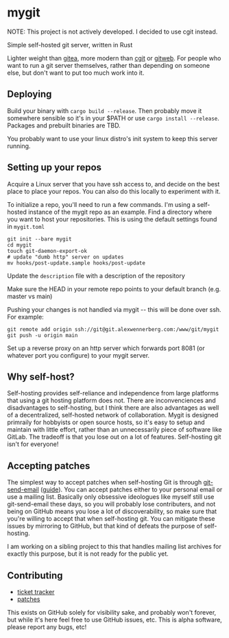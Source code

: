 # mygit

NOTE: This project is not actively developed. I decided to use cgit instead.

Simple self-hosted git server, written in Rust

Lighter weight than [gitea](https://gitea.io/en-us/), more modern than
[cgit](https://git.zx2c4.com/cgit/) or
[gitweb](https://git-scm.com/book/en/v2/Git-on-the-Server-GitWeb). For people
who want to run a git server themselves, rather than depending on someone else,
but don't want to put too much work into it.

## Deploying

Build your binary with `cargo build --release`. Then probably move it somewhere
sensible so it's in your $PATH or use `cargo install --release`. Packages and
prebuilt binaries are TBD.

You probably want to use your linux distro's init system to keep this server
running.


## Setting up your repos

Acquire a Linux server that you have ssh access to, and decide on the best
place to place your repos. You can also do this locally to experiment with it.

To initialize a repo, you'll need to run a few commands. I'm using a
self-hosted instance of the mygit repo as an example. Find a directory where
you want to host your repositories. This is using the default settings found in
`mygit.toml`

```
git init --bare mygit
cd mygit
touch git-daemon-export-ok
# update "dumb http" server on updates
mv hooks/post-update.sample hooks/post-update
```

Update the `description` file with a description of the repository

Make sure the HEAD in your remote repo points to your default branch (e.g. master vs main)

Pushing your changes is not handled via mygit -- this will be done over ssh. For example:

```
git remote add origin ssh://git@git.alexwennerberg.com:/www/git/mygit
git push -u origin main
```

Set up a reverse proxy on an http server which forwards port 8081 (or whatever port you configure) to your mygit server.

## Why self-host?

Self-hosting provides self-reliance and independence from large platforms that
using a git hosting platform does not. There are inconvenciences and
disadvantages to self-hosting, but I think there are also advantages as well of
a decentralized, self-hosted network of collaboration. Mygit is designed
primraily for hobbyists or open source hosts, so it's easy to setup and
maintain with little effort, rather than an unnecessarily piece of software
like GitLab. The tradeoff is that you lose out on a lot of features.
Self-hosting git isn't for everyone!

## Accepting patches

The simplest way to accept patches when self-hosting Git is through
[git-send-email](https://git-scm.com/docs/git-send-email)
([guide](https://git-send-email.io/)). You can accept patches either to your
personal email or use a mailing list. Basically only obsessive ideologues like
myself still use git-send-email these days, so you will probably lose
contributers, and not being on GitHub means you lose a lot of discoverability,
so make sure that you're willing to accept that when self-hosting git. You can
mitigate these issues by mirroring to GitHub, but that kind of defeats the
purpose of self-hosting.

I am working on a sibling project to this that handles mailing list archives
for exactly this purpose, but it is not ready for the public yet.

## Contributing

- [ticket tracker](https://todo.sr.ht/~aw/mygit)
- [patches](https://lists.sr.ht/~aw/patches)

This exists on GitHub solely for visibility sake, and probably won't forever,
but while it's here feel free to use GitHub issues, etc. This is alpha
software, please report any bugs, etc!
